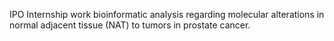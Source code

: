 IPO Internship work bioinformatic analysis regarding molecular alterations in normal adjacent tissue (NAT) to tumors in prostate cancer.
